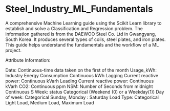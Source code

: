 # Steel_Industry_ML_Fundamentals

A comprehensive Machine Learning guide using the Scikit Learn library to establish and solve a Classification and Regression problem.
The information gathered is from the DAEWOO Steel Co. Ltd in Gwangyang, South Korea. It produces several types of coils, steel plates, and iron plates.
This guide helps understand the fundamentals and the workflow of a ML project.  

Attribute Information:

Date: Continuous-time data taken on the first of the month
Usage_kWh: Industry Energy Consumption Continuous kWh
Lagging Current reactive power: Continuous kVarh
Leading Current reactive power: Continuous kVarh
CO2: Continuous ppm
NSM: Number of Seconds from midnight Continuous S
Week: status Categorical (Weekend (0) or a Weekday(1))
Day of week: Categorical Sunday, Monday : Saturday
Load Type: Categorical Light Load, Medium Load, Maximum Load
